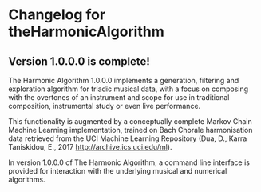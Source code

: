 # Changelog for theHarmonicAlgorithm

## Version 1.0.0.0 is complete!

The Harmonic Algorithm 1.0.0.0 implements a generation, filtering and 
exploration algorithm for triadic musical data, with a focus on composing
with the overtones of an instrument and scope for use in traditional 
composition, instrumental study or even live performance.

This functionality is augmented by a conceptually complete Markov Chain 
Machine Learning implementation, trained on Bach Chorale harmonisation data 
retrieved from the UCI Machine Learning Repository (Dua, D., Karra Taniskidou, 
E., 2017 http://archive.ics.uci.edu/ml). 

In version 1.0.0.0 of The Harmonic Algorithm, a command line interface is
provided for interaction with the underlying musical and numerical algorithms.